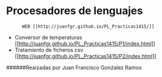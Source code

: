 Procesadores de lenguajes
============
          WEB [[http://juanfgr.github.io/PL_Practicas1415/]]
- Conversor de temperaturas   [[http://juanfgr.github.io/PL_Practicas1415/P1/index.html]]    
- Tratamiento de ficheros csv [[http://juanfgr.github.io/PL_Practicas1415/P2/index.html]]

######Reaizadas por Juan Francisco Gonźalez Ramos
